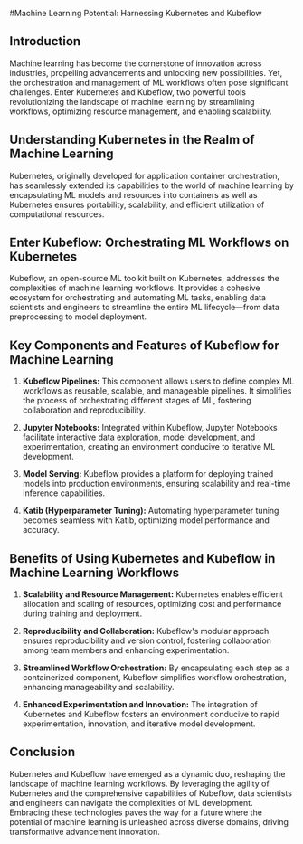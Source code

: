 #Machine Learning Potential: Harnessing Kubernetes and Kubeflow

## Introduction
Machine learning has become the cornerstone of innovation across industries, propelling advancements and unlocking new possibilities. Yet, the orchestration and management of ML workflows often pose significant challenges. Enter Kubernetes and Kubeflow, two powerful tools revolutionizing the landscape of machine learning by streamlining workflows, optimizing resource management, and enabling scalability.

## Understanding Kubernetes in the Realm of Machine Learning
Kubernetes, originally developed for application container orchestration, has seamlessly extended its capabilities to the world of machine learning by encapsulating ML models and resources into containers as well as Kubernetes ensures portability, scalability, and efficient utilization of computational resources.

## Enter Kubeflow: Orchestrating ML Workflows on Kubernetes
Kubeflow, an open-source ML toolkit built on Kubernetes, addresses the complexities of machine learning workflows. It provides a cohesive ecosystem for orchestrating and automating ML tasks, enabling data scientists and engineers to streamline the entire ML lifecycle—from data preprocessing to model deployment.

## Key Components and Features of Kubeflow for Machine Learning
1. **Kubeflow Pipelines:** This component allows users to define complex ML workflows as reusable, scalable, and manageable pipelines. It simplifies the process of orchestrating different stages of ML, fostering collaboration and reproducibility.
   
2. **Jupyter Notebooks:** Integrated within Kubeflow, Jupyter Notebooks facilitate interactive data exploration, model development, and experimentation, creating an environment conducive to iterative ML development.
   
3. **Model Serving:** Kubeflow provides a platform for deploying trained models into production environments, ensuring scalability and real-time inference capabilities.
   
4. **Katib (Hyperparameter Tuning):** Automating hyperparameter tuning becomes seamless with Katib, optimizing model performance and accuracy.

## Benefits of Using Kubernetes and Kubeflow in Machine Learning Workflows
1. **Scalability and Resource Management:** Kubernetes enables efficient allocation and scaling of resources, optimizing cost and performance during training and deployment.
   
2. **Reproducibility and Collaboration:** Kubeflow's modular approach ensures reproducibility and version control, fostering collaboration among team members and enhancing experimentation.
   
3. **Streamlined Workflow Orchestration:** By encapsulating each step as a containerized component, Kubeflow simplifies workflow orchestration, enhancing manageability and scalability.
   
4. **Enhanced Experimentation and Innovation:** The integration of Kubernetes and Kubeflow fosters an environment conducive to rapid experimentation, innovation, and iterative model development.

## Conclusion
Kubernetes and Kubeflow have emerged as a dynamic duo, reshaping the landscape of machine learning workflows. By leveraging the agility of Kubernetes and the comprehensive capabilities of Kubeflow, data scientists and engineers can navigate the complexities of ML development. Embracing these technologies paves the way for a future where the potential of machine learning is unleashed across diverse domains, driving transformative advancement innovation.
